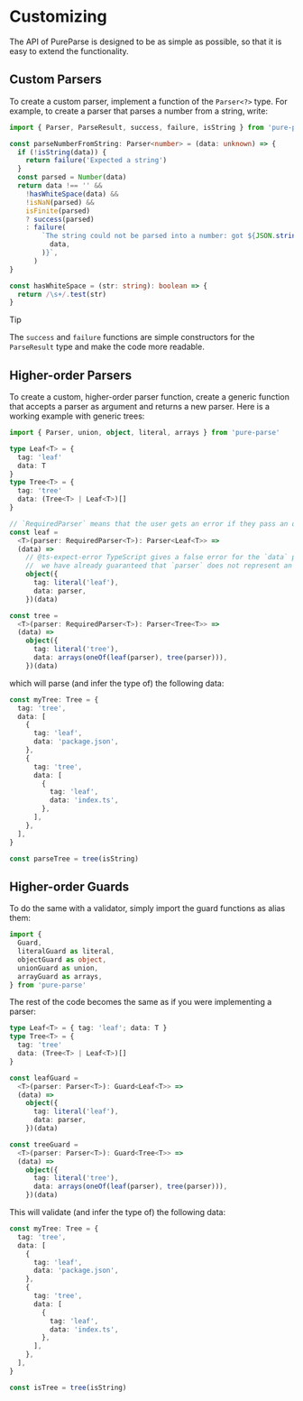 # Customizing

The API of PureParse is designed to be as simple as possible, so that it is easy to extend the functionality.

## Custom Parsers

To create a custom parser, implement a function of the `Parser<?>` type. For example, to create a parser that parses a number from a string, write:

```ts
import { Parser, ParseResult, success, failure, isString } from 'pure-parse'

const parseNumberFromString: Parser<number> = (data: unknown) => {
  if (!isString(data)) {
    return failure('Expected a string')
  }
  const parsed = Number(data)
  return data !== '' &&
    !hasWhiteSpace(data) &&
    !isNaN(parsed) &&
    isFinite(parsed)
    ? success(parsed)
    : failure(
        `The string could not be parsed into a number: got ${JSON.stringify(
          data,
        )}`,
      )
}

const hasWhiteSpace = (str: string): boolean => {
  return /\s+/.test(str)
}
```

> [!TIP]
> The `success` and `failure` functions are simple constructors for the `ParseResult` type and make the code more readable.

## Higher-order Parsers

To create a custom, higher-order parser function, create a generic function that accepts a parser as argument and returns a new parser. Here is a working example with generic trees:

```ts
import { Parser, union, object, literal, arrays } from 'pure-parse'

type Leaf<T> = {
  tag: 'leaf'
  data: T
}
type Tree<T> = {
  tag: 'tree'
  data: (Tree<T> | Leaf<T>)[]
}

// `RequiredParser` means that the user gets an error if they pass an optional parser; for example, `leaf(optional(parseString))`
const leaf =
  <T>(parser: RequiredParser<T>): Parser<Leaf<T>> =>
  (data) =>
    // @ts-expect-error TypeScript gives a false error for the `data` property:
    //  we have already guaranteed that `parser` does not represent an optional property, yet TypeScript complains
    object({
      tag: literal('leaf'),
      data: parser,
    })(data)

const tree =
  <T>(parser: RequiredParser<T>): Parser<Tree<T>> =>
  (data) =>
    object({
      tag: literal('tree'),
      data: arrays(oneOf(leaf(parser), tree(parser))),
    })(data)
```

which will parse (and infer the type of) the following data:

```ts
const myTree: Tree = {
  tag: 'tree',
  data: [
    {
      tag: 'leaf',
      data: 'package.json',
    },
    {
      tag: 'tree',
      data: [
        {
          tag: 'leaf',
          data: 'index.ts',
        },
      ],
    },
  ],
}

const parseTree = tree(isString)
```

## Higher-order Guards

To do the same with a validator, simply import the guard functions as alias them:

```ts
import {
  Guard,
  literalGuard as literal,
  objectGuard as object,
  unionGuard as union,
  arrayGuard as arrays,
} from 'pure-parse'
```

The rest of the code becomes the same as if you were implementing a parser:

```ts
type Leaf<T> = { tag: 'leaf'; data: T }
type Tree<T> = {
  tag: 'tree'
  data: (Tree<T> | Leaf<T>)[]
}

const leafGuard =
  <T>(parser: Parser<T>): Guard<Leaf<T>> =>
  (data) =>
    object({
      tag: literal('leaf'),
      data: parser,
    })(data)

const treeGuard =
  <T>(parser: Parser<T>): Guard<Tree<T>> =>
  (data) =>
    object({
      tag: literal('tree'),
      data: arrays(oneOf(leaf(parser), tree(parser))),
    })(data)
```

This will validate (and infer the type of) the following data:

```ts
const myTree: Tree = {
  tag: 'tree',
  data: [
    {
      tag: 'leaf',
      data: 'package.json',
    },
    {
      tag: 'tree',
      data: [
        {
          tag: 'leaf',
          data: 'index.ts',
        },
      ],
    },
  ],
}

const isTree = tree(isString)
```
